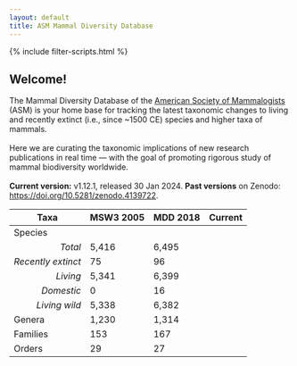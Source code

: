 ```yaml
---
layout: default
title: ASM Mammal Diversity Database
---
```


{% include filter-scripts.html %}

<script>document.addEventListener("DOMContentLoaded", populateStats)</script>

<!-- <br>
<div class="text-center">
<p class="h1">Welcome to ASM's Mammal Diversity Database
</p> -->

<!-- </div> -->

<!-- <div class="wrap"> -->
<!-- <div class="search">
<!--<input class="searchTerm" onkeydown="key_down(event)" id="mammal-search" type="text" name="search"><button class="searchButton" onClick='activateSearch()' type="submit">Search</button>-->
<!-- </div> -->
<!-- </div> -->
<div class="container text-center">
<div class="row align-items-center justify-content-center my-4">
<div class="col-6">
<div class="card border-dark" style="max-width: 56rem;">
<div class="card-body">
<h2 class="card-title">Welcome!</h2>
    <p> The Mammal Diversity Database of the <a href='http://www.mammalsociety.org/'>American Society of Mammalogists</a> (ASM) is your home base for tracking the latest taxonomic changes to living and recently extinct (i.e., since ~1500 CE) species and higher taxa of mammals.
    <br><br>Here we are curating the taxonomic implications of new research publications in real time — with the goal of promoting rigorous study of mammal biodiversity worldwide.
    <br><br><b>Current version:</b> v1.12.1, released 30 Jan 2024. <b>Past versions</b> on Zenodo: <a href='https://doi.org/10.5281/zenodo.4139722'>https://doi.org/10.5281/zenodo.4139722</a>.
</p>
</div>
</div>
</div>
</div>

<div class="row align-items-center justify-content-center">
<div class="col-6">
<div class="table-responsive">
<table class="table table-striped table-bordered">
    <thead class="table-dark">
        <tr>
        <th scope="col">Taxa</th>
        <th scope="col">MSW3 2005</th>
        <th scope="col">MDD 2018</th>
        <th scope="col">Current</th>  
        </tr>
    </thead>
    <tbody>
        <tr><td colspan="4" style="text-align: left">Species</td></tr>
        <tr>
            <td style="text-align: right; font-style: italic;">Total</td>
            <td>5,416</td>
            <td>6,495</td>
            <td id="species"></td>
        </tr>
        <tr>
            <td style="text-align: right; font-style: italic;">Recently extinct</td>
            <td>75</td>
            <td>96</td>
            <td id="extinct"></td>
        </tr>
        <tr>
            <td style="text-align: right; font-style: italic;">Living</td>
            <td>5,341</td>
            <td>6,399</td>
            <td id="living"></td>
        </tr>
        <tr>
            <td style="text-align: right; font-style: italic;">Domestic</td>
            <td>0</td>
            <td>16</td>
            <td id="domestic"></td>
        </tr>
        <tr>
            <td style="text-align: right; font-style: italic;">Living wild</td>
            <td>5,338</td>
            <td>6,382</td>
            <td id="livingWild"></td>
        </tr>
        <tr>
            <td style="text-align: left">Genera</td>
            <td>1,230</td>
            <td>1,314</td>
            <td id="genera"></td>
        </tr>
        <tr>
            <td style="text-align: left">Families</td>
            <td>153</td>
            <td>167</td>
            <td id="families"></td>
        </tr>
        <tr>
            <td style="text-align: left">Orders</td>
            <td>29</td>
            <td>27</td>
            <td id="orders"></td>
        </tr>
    </tbody>
</table>
</div>
</div>
<div class="col">
<br>
<script type="text/javascript">pickImage()</script>
<br>
</div>
</div>
</div>

<!-- [<a href="https://github.com/mammaldiversity/mammaldiversity.github.io/edit/master/index.md" target="_blank">Edit</a>]
[<a href="mdd.json" target="_blank">JSON</a>] -->

<script>
    function key_down(e) {
        if (e.keyCode === 13) {
            activateSearch();
        }
    }
